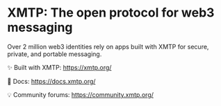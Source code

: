 # XMTP: The open protocol for web3 messaging
Over 2 million web3 identities rely on apps built with XMTP for secure, private, and portable messaging.

✨ Built with XMTP: <https://xmtp.org/>

📖 Docs: <https://docs.xmtp.org/>

💡 Community forums: <https://community.xmtp.org/>
